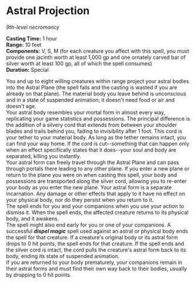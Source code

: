 # Astral Projection 
_9th-level necromancy_ 

**Casting Time:** 1 hour   
**Range:** 10 feet   
**Components:** V, S, M (for each creature you affect with this spell, you must provide one jacinth worth at least 1,000 gp and one ornately carved bar of silver worth at least 100 gp, all of which the spell consumes)   
**Duration:** Special 

You and up to eight willing creatures within range project your astral bodies into the Astral Plane (the spell fails and the casting is wasted if you are already on that plane). The material body you leave behind is unconscious and in a state of suspended animation; it doesn't need food or air and doesn't age.   
Your astral body resembles your mortal form in almost every way, replicating your game statistics and possessions. The principal difference is the addition of a silvery cord that extends from between your shoulder blades and trails behind you, fading to invisibility after 1 foot. This cord is your tether to your material body. As long as the tether remains intact, you can find your way home. If the cord is cut--something that can happen only when an effect specifically states that it does--your soul and body are separated, killing you instantly.   
Your astral form can freely travel through the Astral Plane and can pass through portals there leading to any other plane. If you enter a new plane or return to the plane you were on when casting this spell, your body and possessions are transported along the silver cord, allowing you to re-enter your body as you enter the new plane. Your astral form is a separate incarnation. Any damage or other effects that apply to it have no effect on your physical body, nor do they persist when you return to it.   
The spell ends for you and your companions when you use your action to dismiss it. When the spell ends, the affected creature returns to its physical body, and it awakens.   
The spell might also end early for you or one of your companions. A successful **_dispel magic_** spell used against an astral or physical body ends the spell for that creature. If a creature's original body or its astral form drops to 0 hit points, the spell ends for that creature. If the spell ends and the silver cord is intact, the cord pulls the creature's astral form back to its body, ending its state of suspended animation.   
If you are returned to your body prematurely, your companions remain in their astral forms and must find their own way back to their bodies, usually by dropping to 0 hit points. 
